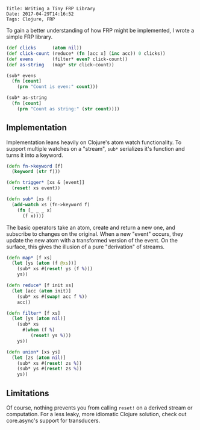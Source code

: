     Title: Writing a Tiny FRP Library
    Date: 2017-04-29T14:16:52
    Tags: Clojure, FRP

To gain a better understanding of how FRP might be implemented, I wrote a simple FRP library. 

<!-- more -->
```clojure
(def clicks      (atom nil))
(def click-count (reduce* (fn [acc x] (inc acc)) 0 clicks))
(def evens       (filter* even? click-count))
(def as-string   (map* str click-count))

(sub* evens
  (fn [count]
    (prn "Count is even:" count)))

(sub* as-string
  (fn [count]
    (prn "Count as string:" (str count))))
```

## Implementation
Implementation leans heavily on Clojure's atom watch functionality.
To support multiple watches on a "stream", `sub*` serializes it's function and turns it into a keyword. 

```clojure
(defn fn->keyword [f]
  (keyword (str f)))

(defn trigger* [xs & [event]]
  (reset! xs event))

(defn sub* [xs f]
  (add-watch xs (fn->keyword f)
    (fn [_ _ _ x]
      (f x))))
```

The basic operators take an atom, create and return a new one, and subscribe to changes on the original. When a new "event" occurs, they update the new atom with a transformed version of the event. On the surface, this gives the illusion of a pure "derivation" of streams.

```clojure
(defn map* [f xs]
  (let [ys (atom (f @xs))]
    (sub* xs #(reset! ys (f %)))
    ys))

(defn reduce* [f init xs]
  (let [acc (atom init)]
    (sub* xs #(swap! acc f %))
    acc))

(defn filter* [f xs]
  (let [ys (atom nil)]
    (sub* xs
      #(when (f %)
         (reset! ys %)))
    ys))

(defn union* [xs ys]
  (let [zs (atom nil)]
    (sub* xs #(reset! zs %))
    (sub* ys #(reset! zs %))
    ys))
```

## Limitations
Of course, nothing prevents you from calling `reset!` on a derived stream or computation. For a less leaky, more idiomatic Clojure solution, check out core.async's support for transducers.
